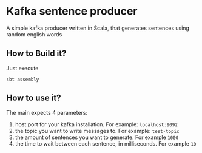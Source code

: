 # Kafka sentence producer

A simple kafka producer written in Scala, that generates sentences using random english words

## How to Build it?

Just execute

```
sbt assembly
```

## How to use it?

The main expects 4 parameters:

1. host:port for your kafka installation. For example: `localhost:9092`
2. the topic you want to write messages to. For example: `test-topic`
3. the amount of sentences you want to generate. For example `1000`
4. the time to wait between each sentence, in milliseconds. For example `10`
